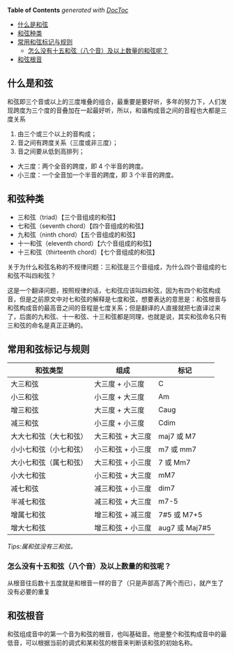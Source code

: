 <!-- START doctoc generated TOC please keep comment here to allow auto update -->
<!-- DON'T EDIT THIS SECTION, INSTEAD RE-RUN doctoc TO UPDATE -->
**Table of Contents**  *generated with [DocToc](https://github.com/thlorenz/doctoc)*

- [什么是和弦](#%E4%BB%80%E4%B9%88%E6%98%AF%E5%92%8C%E5%BC%A6)
- [和弦种类](#%E5%92%8C%E5%BC%A6%E7%A7%8D%E7%B1%BB)
- [常用和弦标记与规则](#%E5%B8%B8%E7%94%A8%E5%92%8C%E5%BC%A6%E6%A0%87%E8%AE%B0%E4%B8%8E%E8%A7%84%E5%88%99)
  - [怎么没有十五和弦（八个音）及以上数量的和弦呢？](#%E6%80%8E%E4%B9%88%E6%B2%A1%E6%9C%89%E5%8D%81%E4%BA%94%E5%92%8C%E5%BC%A6%E5%85%AB%E4%B8%AA%E9%9F%B3%E5%8F%8A%E4%BB%A5%E4%B8%8A%E6%95%B0%E9%87%8F%E7%9A%84%E5%92%8C%E5%BC%A6%E5%91%A2)
- [和弦根音](#%E5%92%8C%E5%BC%A6%E6%A0%B9%E9%9F%B3)

<!-- END doctoc generated TOC please keep comment here to allow auto update -->

## 什么是和弦

和弦即三个音或以上的三度堆叠的组合，最重要是要好听，多年的努力下，人们发现跨度为三个度的音叠加在一起最好听，所以，和谐构成音之间的音程也大都是三度关系

1. 由三个或三个以上的音构成；
2. 音之间有跨度关系（三度或非三度）；
3. 音之间要从低到高排列；

- 大三度：两个全音的跨度，即 4 个半音的跨度。
- 小三度：一个全音加一个半音的跨度，即 3 个半音的跨度。

## 和弦种类

- 三和弦（triad）【三个音组成的和弦】
- 七和弦（seventh chord）【四个音组成的和弦】
- 九和弦（ninth chord）【五个音组成的和弦】
- 十一和弦（eleventh chord）【六个音组成的和弦】
- 十三和弦（thirteenth chord）【七个音组成的和弦】

关于为什么和弦名称的不规律问题：三和弦是三个音组成，为什么四个音组成的七和弦不叫四和弦？

这是一个翻译问题，按照规律的话，七和弦应该叫四和弦，因为有四个和弦构成音，但是之前原文中对七和弦的解释是七度和弦，想要表达的意思是：和弦根音与和弦构成音的最高音之间的音程是七度关系；但是翻译的人直接就把七直译过来了，后面的九和弦、十一和弦、十三和弦都是同理，也就是说，其实和弦命名只有三和弦的命名是真正正确的。

## 常用和弦标记与规则

| 和弦类型               | 组成              | 标记           |
| ---------------------- | ----------------- | -------------- |
| 大三和弦               | 大三度 + 小三度   | C              |
| 小三和弦               | 小三度 + 大三度   | Am             |
| 增三和弦               | 大三度 + 大三度   | Caug           |
| 减三和弦               | 小三度 + 小三度   | Cdim           |
| 大大七和弦（大七和弦） | 大三和弦 + 大三度 | maj7 或 M7     |
| 小小七和弦（小七和弦） | 小三和弦 + 小三度 | m7 或 mm7      |
| 大小七和弦（属七和弦） | 大三和弦 + 小三度 | 7 或 Mm7       |
| 小大七和弦             | 小三和弦 + 大三度 | mM7            |
| 减七和弦               | 减三和弦 + 小三度 | dim7           |
| 半减七和弦             | 减三和弦 + 大三度 | m7-5           |
| 增属七和弦             | 增三和弦 + 减三度 | 7#5 或 M7+5    |
| 增大七和弦             | 增三和弦 + 小三度 | aug7 或 Maj7#5 |

_Tips:属和弦没有三和弦。_

### 怎么没有十五和弦（八个音）及以上数量的和弦呢？

从根音往后数十五度就是和根音一样的音了（只是声部高了两个而已），就产生了没有必要的重复

## 和弦根音

和弦组成音中的第一个音为和弦的根音，也叫基础音。他是整个和弦构成音中的最低音，可以根据当前的调式和某和弦的根音来判断该和弦的初始名称。
